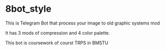 # 8bot_style
This is Telegram Bot that process your image to old graphic systems mod

It has 3 mods of compression and 4 color palette.

This bot is coursework of courst TRPS in BMSTU

